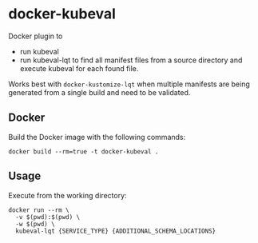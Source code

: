 # docker-kubeval

Docker plugin to 
- run kubeval 
- run kubeval-lqt to find all manifest files from a source directory and execute kubeval for each found file.

Works best with `docker-kustomize-lqt` when multiple manifests are being generated from a single build and need to be validated. 

## Docker

Build the Docker image with the following commands:

```
docker build --rm=true -t docker-kubeval .
```

## Usage

Execute from the working directory:

```
docker run --rm \
  -v $(pwd):$(pwd) \
  -w $(pwd) \
  kubeval-lqt {SERVICE_TYPE} {ADDITIONAL_SCHEMA_LOCATIONS}
```